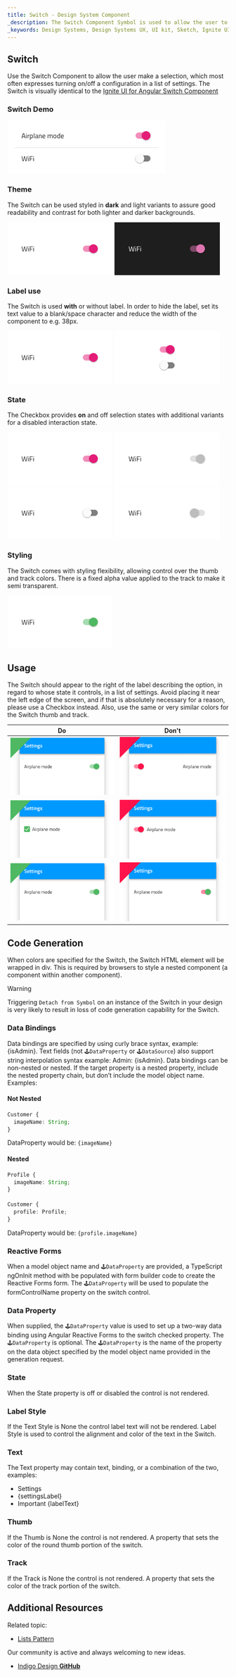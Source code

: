 ```yaml
---
title: Switch - Design System Component
_description: The Switch Component Symbol is used to allow the user to mark a selection.
_keywords: Design Systems, Design Systems UX, UI kit, Sketch, Ignite UI for Angular, Sketch to Angular, Sketch to Angular, Angular, Angular Design System, Export code from Sketch, Design Kits for Angular, Sketch HTML, Sketch to HTML, Sketch UI kits
---
```


## Switch

Use the Switch Component to allow the user make a selection, which most often expresses turning on/off a configuration in a list of settings. The Switch is visually identical to the [Ignite UI for Angular Switch Component](https://www.infragistics.com/products/ignite-ui-angular/angular/components/switch.html)

### Switch Demo

<img src="../images/switch_demo.png" srcset="../images/switch_demo@2x.png 2x" />

### Theme

The Switch can be used styled in **dark** and light variants to assure good readability and contrast for both lighter and darker backgrounds.

<img src="../images/switch_dark.png" srcset="../images/switch_dark@2x.png 2x" />
<img src="../images/switch_light.png" srcset="../images/switch_light@2x.png 2x" />

### Label use

The Switch is used **with** or without label. In order to hide the label, set its text value to a blank/space character and reduce the width of the component to e.g. 38px.

<img src="../images/switch_label.png" srcset="../images/switch_label@2x.png 2x" />
<img src="../images/switch_no_label.png" srcset="../images/switch_no_label@2x.png 2x" />

### State

The Checkbox provides **on** and off selection states with additional variants for a disabled interaction state.

<img src="../images/switch_on.png" srcset="../images/switch_on@2x.png 2x" />
<img src="../images/switch_on_disabled.png" srcset="../images/switch_on_disabled@2x.png 2x" />
<img src="../images/switch_off.png" srcset="../images/switch_off@2x.png 2x" />
<img src="../images/switch_off_disabled.png" srcset="../images/switch_off_disabled@2x.png 2x" />

### Styling

The Switch comes with styling flexibility, allowing control over the thumb and track colors. There is a fixed alpha value applied to the track to make it semi transparent.

<img src="../images/switch_styling.png" srcset="../images/switch_styling@2x.png 2x" />

## Usage

The Switch should appear to the right of the label describing the option, in regard to whose state it controls, in a list of settings. Avoid placing it near the left edge of the screen, and if that is absolutely necessary for a reason, please use a Checkbox instead. Also, use the same or very similar colors for the Switch thumb and track.

| Do                                                                             | Don't                                                                              |
| ------------------------------------------------------------------------------ | ---------------------------------------------------------------------------------- |
| <img src="../images/switch_do1.png" srcset="../images/switch_do1@2x.png 2x" /> | <img src="../images/switch_dont1.png" srcset="../images/switch_dont1@2x.png 2x" /> |
| <img src="../images/switch_do2.png" srcset="../images/switch_do2@2x.png 2x" /> | <img src="../images/switch_dont2.png" srcset="../images/switch_dont2@2x.png 2x" /> |
| <img src="../images/switch_do3.png" srcset="../images/switch_do3@2x.png 2x" /> | <img src="../images/switch_dont3.png" srcset="../images/switch_dont3@2x.png 2x" /> |

## Code Generation

When colors are specified for the Switch, the Switch HTML element will be wrapped in div. This is required by browsers to style a nested component (a component within another component).

> [!WARNING]
> Triggering `Detach from Symbol` on an instance of the Switch in your design is very likely to result in loss of code generation capability for the Switch.

### Data Bindings

Data bindings are specified by using curly brace syntax, example: {isAdmin}. Text fields (not `🕹️DataProperty` or `🕹️DataSource`) also support string interpolation syntax example: Admin: {isAdmin}. Data bindings can be non-nested or nested. If the target property is a nested property, include the nested property chain, but don’t include the model object name. Examples:

#### Not Nested

```typescript
Customer {
  imageName: String;
}
```

DataProperty would be: `{imageName}`

#### Nested

```typescript
Profile {
  imageName: String;
}

Customer {
  profile: Profile;
}
```

DataProperty would be: `{profile.imageName}`

### Reactive Forms

When a model object name and `🕹️DataProperty` are provided, a TypeScript ngOnInit method with be populated with form builder code to create the Reactive Forms form. The `🕹️DataProperty` will be used to populate the formControlName property on the switch control.

### Data Property

When supplied, the `🕹️DataProperty` value is used to set up a two-way data binding using Angular Reactive Forms to the switch checked property. The `🕹️DataProperty` is optional. The `🕹️DataProperty` is the name of the property on the data object specified by the model object name provided in the generation request.

### State

When the State property is off or disabled the control is not rendered.

### Label Style

If the Text Style is None the control label text will not be rendered. Label Style is used to control the alignment and color of the text in the Switch.

### Text

The Text property may contain text, binding, or a combination of the two, examples:

- Settings
- {settingsLabel}
- Important {labelText}

### Thumb

If the Thumb is None the control is not rendered. A property that sets the color of the round thumb portion of the switch.

### Track

If the Track is None the control is not rendered. A property that sets the color of the track portion of the switch.

## Additional Resources

Related topic:

- [Lists Pattern](../patterns/lists.md)
  <div class="divider--half"></div>

Our community is active and always welcoming to new ideas.

- [Indigo Design **GitHub**](https://github.com/IgniteUI/design-system-docfx)
